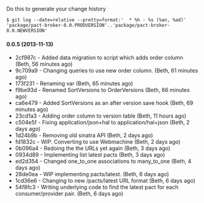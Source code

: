 Do this to generate your change history

    $ git log --date=relative --pretty=format:'  * %h - %s (%an, %ad)' 'package/pact-broker-0.0.PRODVERSION'..'package/pact-broker-0.0.NEWVERSION'

#### 0.0.5 (2013-11-13)

* 2cf987c - Added data migration to script which adds order column (Beth, 56 minutes ago)
* 9c709a9 - Changing queries to use new order column. (Beth, 61 minutes ago)
* 173f231 - Renaming var (Beth, 65 minutes ago)
* f9be93d - Renamed SortVersions to OrderVersions (Beth, 66 minutes ago)
* ca6e479 - Added SortVersions as an after version save hook (Beth, 69 minutes ago)
* 23cd1a3 - Adding order column to version table (Beth, 11 hours ago)
* c504e5f - Fixing application/json+hal to application/hal+json (Beth, 2 days ago)
* 1d24b9b - Removing old sinatra API (Beth, 2 days ago)
* fd1832c - WIP. Converting to use Webmachine (Beth, 2 days ago)
* 0b096a4 - Redoing the the URLs yet again (Beth, 3 days ago)
* 0934d89 - Implementing list latest pacts (Beth, 3 days ago)
* ed2d354 - Changed one_to_one associations to many_to_one (Beth, 4 days ago)
* 28de0ea - WIP implementing pacts/latest. (Beth, 6 days ago)
* 1cd36e6 - Changing to new /pacts/latest URL format (Beth, 6 days ago)
* 54f8fc3 - Writing underlying code to find the latest pact for each consumer/provider pair. (Beth, 6 days ago)
